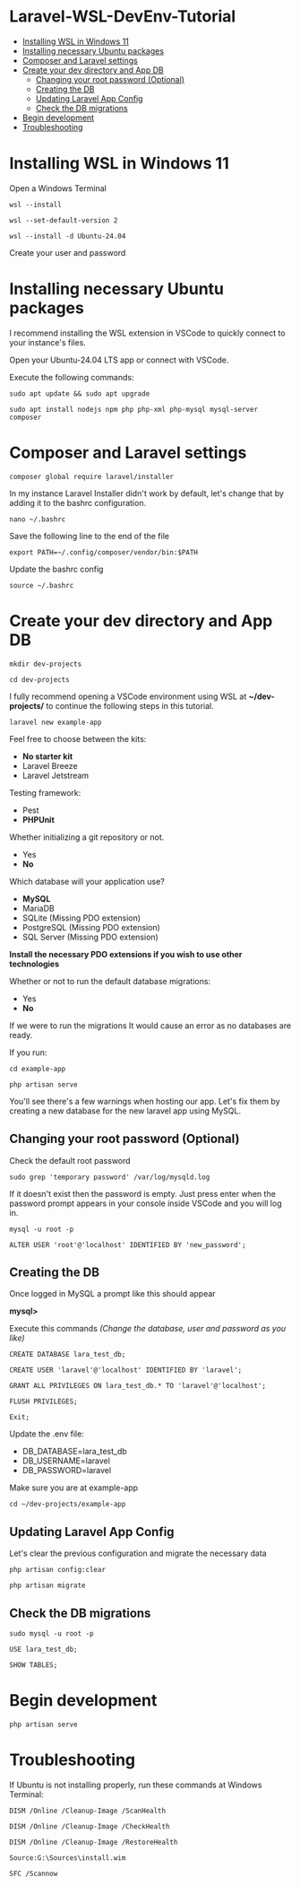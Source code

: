 # Laravel-WSL-DevEnv-Tutorial
- [Installing WSL in Windows 11](#installing-wsl-in-windows-11)
- [Installing necessary Ubuntu packages](#installing-necessary-ubuntu-packages)
- [Composer and Laravel settings](#composer-and-laravel-settings)
- [Create your dev directory and App DB](#create-your-dev-directory-and-app-db)
  - [Changing your root password (Optional)](#changing-your-root-password-optional)
  - [Creating the DB](#creating-the-db)
  - [Updating Laravel App Config](#updating-laravel-app-config)
  - [Check the DB migrations](#check-the-db-migrations)
- [Begin development](#begin-development)
- [Troubleshooting](#troubleshooting)

# Installing WSL in Windows 11

Open a Windows Terminal

```
wsl --install
```

```
wsl --set-default-version 2
```

```
wsl --install -d Ubuntu-24.04
```

Create your user and password


# Installing necessary Ubuntu packages

I recommend installing the WSL extension in VSCode to quickly connect to your instance's files.

Open your Ubuntu-24.04 LTS app or connect with VSCode. 

Execute the following commands:

```
sudo apt update && sudo apt upgrade
```

```
sudo apt install nodejs npm php php-xml php-mysql mysql-server composer
```

# Composer and Laravel settings

```
composer global require laravel/installer
```

In my instance Laravel Installer didn't work by default, let's change that by adding it to the bashrc configuration.
```
nano ~/.bashrc
```

Save the following line to the end of the file
```
export PATH=~/.config/composer/vendor/bin:$PATH
```

Update the bashrc config

```
source ~/.bashrc
```


# Create your dev directory and App DB

```
mkdir dev-projects
```

```
cd dev-projects
```

I fully recommend opening a VSCode environment using WSL at __~/dev-projects/__ to continue the following steps in this tutorial.

```
laravel new example-app
```

Feel free to choose between the kits:
- __No starter kit__
- Laravel Breeze
- Laravel Jetstream

Testing framework:
- Pest
- __PHPUnit__

Whether initializing a git repository or not.
- Yes
- __No__

Which database will your application use?
- __MySQL__                                                    
- MariaDB                                                  
- SQLite (Missing PDO extension)                           
- PostgreSQL (Missing PDO extension)                       
- SQL Server (Missing PDO extension)

__Install the necessary PDO extensions if you wish to use other technologies__

Whether or not to run the default database migrations:
- Yes
- __No__

If we were to run the migrations It would cause an error as no databases are ready.

If you run:

```
cd example-app
```

```
php artisan serve
```

You'll see there's a few warnings when hosting our app. Let's fix them by creating a new database for the new laravel app using MySQL.

## Changing your root password (Optional)

Check the default root password
```
sudo grep 'temporary password' /var/log/mysqld.log
```
If it doesn't exist then the password is empty. Just press enter when the password prompt appears in your console inside VSCode and you will log in.

```
mysql -u root -p
```

```
ALTER USER 'root'@'localhost' IDENTIFIED BY 'new_password';
```

## Creating the DB

Once logged in MySQL a prompt like this should appear

__mysql\>__ 

Execute this commands _(Change the database, user and password as you like)_

```
CREATE DATABASE lara_test_db;
```

```
CREATE USER 'laravel'@'localhost' IDENTIFIED BY 'laravel';
```

```
GRANT ALL PRIVILEGES ON lara_test_db.* TO 'laravel'@'localhost';
```

```
FLUSH PRIVILEGES;
```

```
Exit;
```

Update the .env file:
- DB_DATABASE=lara_test_db
- DB_USERNAME=laravel
- DB_PASSWORD=laravel

Make sure you are at example-app

```
cd ~/dev-projects/example-app
```

## Updating Laravel App Config

Let's clear the previous configuration and migrate the necessary data

```
php artisan config:clear
```

```
php artisan migrate
```

## Check the DB migrations

```
sudo mysql -u root -p
```

```
USE lara_test_db;
```

```
SHOW TABLES;
```

# Begin development

```
php artisan serve
```

# Troubleshooting

If Ubuntu is not installing properly, run these commands at Windows Terminal:

```
DISM /Online /Cleanup-Image /ScanHealth 
```
```
DISM /Online /Cleanup-Image /CheckHealth 
```
```
DISM /Online /Cleanup-Image /RestoreHealth 
```
```
Source:G:\Sources\install.wim 
```
```
SFC /Scannow
```
